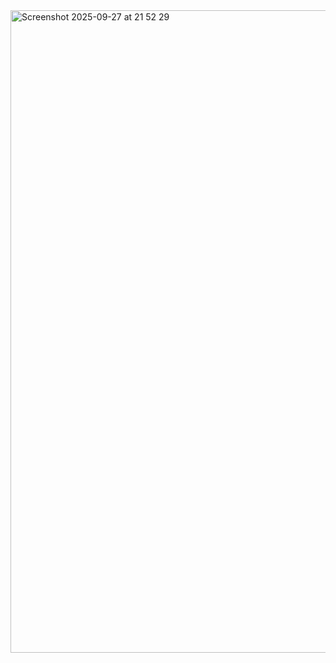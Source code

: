 <img width="1392" height="1028" alt="Screenshot 2025-09-27 at 21 52 29" src="https://github.com/user-attachments/assets/445f8dbd-5f9d-458b-81d3-b7e5d6f91c82" />
